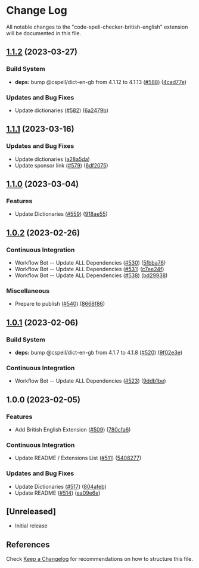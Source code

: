 # Change Log

All notable changes to the "code-spell-checker-british-english" extension will be documented in this file.

## [1.1.2](https://github.com/streetsidesoftware/vscode-cspell-dict-extensions/compare/code-spell-checker-british-english@1.1.1...code-spell-checker-british-english@1.1.2) (2023-03-27)


### Build System

* **deps:** bump @cspell/dict-en-gb from 4.1.12 to 4.1.13 ([#588](https://github.com/streetsidesoftware/vscode-cspell-dict-extensions/issues/588)) ([4cad77e](https://github.com/streetsidesoftware/vscode-cspell-dict-extensions/commit/4cad77e7f8eafb68734505ec6cc3f3dd6ce0cd13))


### Updates and Bug Fixes

* Update dictionaries ([#582](https://github.com/streetsidesoftware/vscode-cspell-dict-extensions/issues/582)) ([6a2479b](https://github.com/streetsidesoftware/vscode-cspell-dict-extensions/commit/6a2479ba45e4040808d172dc8ad734b41d27ac91))

## [1.1.1](https://github.com/streetsidesoftware/vscode-cspell-dict-extensions/compare/code-spell-checker-british-english@1.1.0...code-spell-checker-british-english@1.1.1) (2023-03-16)


### Updates and Bug Fixes

* Update dictionaries ([a28a5da](https://github.com/streetsidesoftware/vscode-cspell-dict-extensions/commit/a28a5dab399499399b03df23ee955d668dca490e))
* Update sponsor link ([#579](https://github.com/streetsidesoftware/vscode-cspell-dict-extensions/issues/579)) ([6df2075](https://github.com/streetsidesoftware/vscode-cspell-dict-extensions/commit/6df2075cda94e9253a1f11d5dcf63e73a49b8edd))

## [1.1.0](https://github.com/streetsidesoftware/vscode-cspell-dict-extensions/compare/code-spell-checker-british-english@1.0.2...code-spell-checker-british-english@1.1.0) (2023-03-04)


### Features

* Update Dictionaries ([#559](https://github.com/streetsidesoftware/vscode-cspell-dict-extensions/issues/559)) ([918ae55](https://github.com/streetsidesoftware/vscode-cspell-dict-extensions/commit/918ae55e564f42b8ebe6cb6b448be68c9af03137))

## [1.0.2](https://github.com/streetsidesoftware/vscode-cspell-dict-extensions/compare/code-spell-checker-british-english@1.0.1...code-spell-checker-british-english@1.0.2) (2023-02-26)


### Continuous Integration

* Workflow Bot -- Update ALL Dependencies ([#530](https://github.com/streetsidesoftware/vscode-cspell-dict-extensions/issues/530)) ([5fbba76](https://github.com/streetsidesoftware/vscode-cspell-dict-extensions/commit/5fbba768b218dc7dc9a144ffb78b075f33d7265f))
* Workflow Bot -- Update ALL Dependencies ([#531](https://github.com/streetsidesoftware/vscode-cspell-dict-extensions/issues/531)) ([c7ee24f](https://github.com/streetsidesoftware/vscode-cspell-dict-extensions/commit/c7ee24f30552a6e8904a8d489b8a76ddcd3eedec))
* Workflow Bot -- Update ALL Dependencies ([#538](https://github.com/streetsidesoftware/vscode-cspell-dict-extensions/issues/538)) ([bd29938](https://github.com/streetsidesoftware/vscode-cspell-dict-extensions/commit/bd299389f470611cea6aad06ed7bba05e447117c))


### Miscellaneous

* Prepare to publish ([#540](https://github.com/streetsidesoftware/vscode-cspell-dict-extensions/issues/540)) ([8668f86](https://github.com/streetsidesoftware/vscode-cspell-dict-extensions/commit/8668f86b5fe3bf076cc44db54ec9b15d2f137623))

## [1.0.1](https://github.com/streetsidesoftware/vscode-cspell-dict-extensions/compare/code-spell-checker-british-english@1.0.0...code-spell-checker-british-english@1.0.1) (2023-02-06)


### Build System

* **deps:** bump @cspell/dict-en-gb from 4.1.7 to 4.1.8 ([#520](https://github.com/streetsidesoftware/vscode-cspell-dict-extensions/issues/520)) ([9f02e3e](https://github.com/streetsidesoftware/vscode-cspell-dict-extensions/commit/9f02e3e15b5f2a73263a4862d5c171dcb3647805))


### Continuous Integration

* Workflow Bot -- Update ALL Dependencies ([#523](https://github.com/streetsidesoftware/vscode-cspell-dict-extensions/issues/523)) ([9ddb1be](https://github.com/streetsidesoftware/vscode-cspell-dict-extensions/commit/9ddb1be69e4903bb23bc73b6f6afb43c4eb6ec6b))

## 1.0.0 (2023-02-05)


### Features

* Add British English Extension ([#509](https://github.com/streetsidesoftware/vscode-cspell-dict-extensions/issues/509)) ([780cfa6](https://github.com/streetsidesoftware/vscode-cspell-dict-extensions/commit/780cfa6915dd74772412fac52861fead4617fe9b))


### Continuous Integration

* Update README / Extensions List ([#511](https://github.com/streetsidesoftware/vscode-cspell-dict-extensions/issues/511)) ([5408277](https://github.com/streetsidesoftware/vscode-cspell-dict-extensions/commit/540827776a4d58490e764eb71a02cdecc7b69e9e))


### Updates and Bug Fixes

* Update Dictionaries ([#517](https://github.com/streetsidesoftware/vscode-cspell-dict-extensions/issues/517)) ([804afeb](https://github.com/streetsidesoftware/vscode-cspell-dict-extensions/commit/804afeb61e930613c698c812f9922c1e080acc53))
* Update README ([#514](https://github.com/streetsidesoftware/vscode-cspell-dict-extensions/issues/514)) ([ea09e6e](https://github.com/streetsidesoftware/vscode-cspell-dict-extensions/commit/ea09e6e467f7296d80013fec8da3b6e899a51a5a))

## [Unreleased]

- Initial release

## References

Check [Keep a Changelog](http://keepachangelog.com/) for recommendations on how to structure this file.
